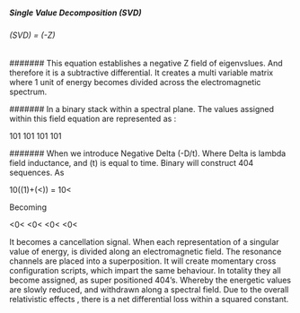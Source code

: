 ##### Single Value Decomposition (SVD)
###### (SVD) = (-Z)

####### This equation establishes a negative Z field of eigenvslues. And therefore it is a subtractive differential. It creates a multi variable matrix where 1 unit of energy becomes divided across the electromagnetic spectrum. 

####### In a binary stack within a spectral plane. The values assigned within this field equation are represented as :

101
101
101
101

####### When we introduce Negative Delta (-D/t). Where Delta is lambda field inductance, and (t) is equal to time. Binary will construct 404 sequences. As 

10((1)+(<)) = 10<

Becoming

<0<
<0<
<0<
<0<

It becomes a cancellation signal. When each representation of a singular value of energy, is divided along an electromagnetic field. The resonance channels are placed into a superposition. It will create momentary cross configuration scripts, which impart the same behaviour. In totality they all become assigned, as super positioned 404’s. Whereby the energetic values are slowly reduced, and withdrawn along a spectral field.
Due to the overall relativistic effects , there is a net differential loss within a squared constant. 


